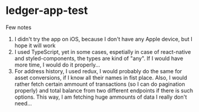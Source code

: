 # ledger-app-test

Few notes

1) I didn't try the app on iOS, because I don't have any Apple device, but I hope it will work
2) I used TypeScript, yet in some cases, espetially in case of react-native and styled-components, the types are kind of "any". If I would have more time, I would do it properly...
3) For address history, I used redux, I would probably do the same for asset conversions, if I know all their names in fist place. Also, I would rather fetch certain ammount of transactions (so I can do pagination properly) and total balance from two different endpoints if there is such options. This way, I am fetching huge ammounts of data I really don't need...
